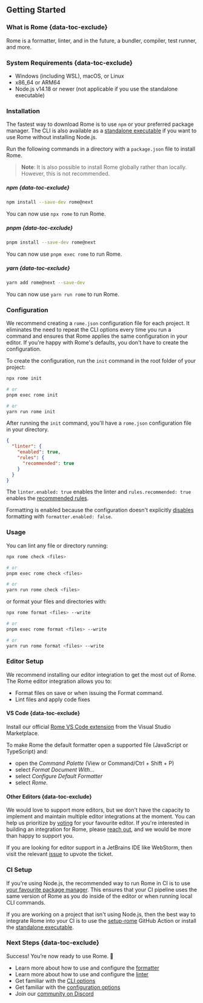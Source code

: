 ## Getting Started

### What is Rome  {data-toc-exclude}

Rome is a formatter, linter, and in the future, a bundler, compiler, test runner, and more.

### System Requirements {data-toc-exclude}

* Windows (including WSL), macOS, or Linux
* x86_64 or ARM64
* Node.js v14.18 or newer (not applicable if you use the standalone executable)


### Installation

The fastest way to download Rome is to use `npm` or your preferred package manager. The CLI is also available as a [standalone executable](/standalone-executable) if you want to use Rome without installing Node.js.

Run the following commands in a directory with a `package.json` file to install Rome.

> **Note**: It is also possible to install Rome globally rather than locally. However, this is not recommended.


##### npm {data-toc-exclude}

```bash
npm install --save-dev rome@next
```

You can now use `npx rome` to run Rome.

##### pnpm {data-toc-exclude}

```bash
pnpm install --save-dev rome@next
```

You can now use `pnpm exec rome` to run Rome.


##### yarn {data-toc-exclude}

```bash
yarn add rome@next --save-dev
```

You can now use `yarn run rome` to run Rome.

### Configuration

We recommend creating a `rome.json` configuration file for each project. It eliminates  the need to repeat the CLI options every time you run a command and ensures that Rome applies the same configuration in your editor. If you're happy with Rome's defaults, you don't have to create the configuration.

To create the configuration, run the `init` command in the root folder of your project:

```bash
npx rome init

# or
pnpm exec rome init

# or
yarn run rome init
```

After running the `init` command, you'll have a `rome.json` configuration file in your directory.

```json
{
  "linter": {
    "enabled": true,
    "rules": {
      "recommended": true
    }
  }
}
```


The `linter.enabled: true` enables the linter and `rules.recommended: true` enables the [recommended rules](/docs/lint/rules/).

Formatting is enabled because the configuration doesn't explicitly [disables](/docs/#formatterenabled) formatting with `formatter.enabled: false`.



### Usage

You can lint any file or directory running:

```bash
npx rome check <files>

# or
pnpm exec rome check <files>

# or
yarn run rome check <files>
```

or format your files and directories with:


```bash
npx rome format <files> --write

# or
pnpm exec rome format <files> --write

# or
yarn run rome format <files> --write
```


<!-- Make sure to update the redirect in `static/_redirects` when changing the editors title -->
### Editor Setup

We recommend installing our editor integration to get the most out of Rome. The Rome editor integration allows you to:

* Format files on save or when issuing the Format command.
* Lint files and apply code fixes

#### VS Code {data-toc-exclude}

Install our official [Rome VS Code extension](https://marketplace.visualstudio.com/items?itemName=rome.rome) from the Visual Studio Marketplace.

To make Rome the default formatter open a supported file (JavaScript or TypeScript) and:

* open the *Command Palette* (View or Command/Ctrl + Shift + P)
* select  *Format Document With...*
* select *Configure Default Formatter*
* select *Rome*.

#### Other Editors {data-toc-exclude}

We would love to support more editors, but we don't have the capacity to implement and maintain multiple editor integrations at the moment. You can help us prioritize by [voting](https://github.com/rome/tools/discussions/3544) for your favourite editor. If you're interested in building an integration for Rome, please [reach out](https://github.com/rome/tools/issues/2390), and we would be more than happy to support you.

If you are looking for editor support in a JetBrains IDE like WebStorm, then visit the relevant [issue](https://youtrack.jetbrains.com/issue/WEB-46895/Support-for-Romejs) to upvote the ticket.


### CI Setup

If you're using Node.js, the recommended way to run Rome in CI is to use [your favourite package manager](/docs/#installation). This ensures that your CI pipeline uses the same version of Rome as you do inside of the editor or when running local CLI commands.


If you are working on a project that isn't using Node.js, then the best way to integrate Rome into your CI is to use the [setup-rome](https://github.com/rome/setup-rome#usage) GitHub Action or install the [standalone executable](/standalone-executable).


### Next Steps {data-toc-exclude}

Success! You’re now ready to use Rome. 🥳

* Learn more about how to use and configure the [formatter](/docs/#formatter)
* Learn more about how to use and configure the [linter](/docs/#linter)
* Get familiar with the [CLI options](/docs/#cli)
* Get familiar with the [configuration options](/docs/#romejson)
* Join our [community on Discord](https://discord.gg/rome)
